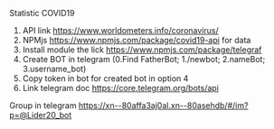 Statistic COVID19
1. API link https://www.worldometers.info/coronavirus/
2. NPMjs https://www.npmjs.com/package/covid19-api for data
3. Install module the lick https://www.npmjs.com/package/telegraf 
4. Create BOT in telegram (0.Find FatherBot; 1./newbot; 2.nameBot; 3.username_bot)
5. Copy token in bot for created bot in option 4
6. Link telegram doc https://core.telegram.org/bots/api


Group in telegram https://xn--80affa3aj0al.xn--80asehdb/#/im?p=@Lider20_bot




